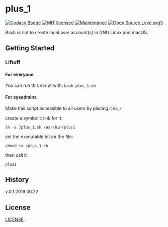 # plus_1

[![Codacy Badge](https://api.codacy.com/project/badge/Grade/d9aaccd5c21741989e69e273117f1d45)](https://www.codacy.com/app/marshki/plus_1?utm_source=github.com&amp;utm_medium=referral&amp;utm_content=marshki/plus_1&amp;utm_campaign=Badge_Grade)
[![MIT licensed](https://img.shields.io/badge/license-MIT-blue.svg)](https://raw.githubusercontent.com/hyperium/hyper/master/LICENSE)
[![Maintenance](https://img.shields.io/badge/Maintained%3F-yes-green.svg)](https://GitHub.com/Naereen/StrapDown.js/graphs/commit-activity)
[![Open Source Love svg3](https://badges.frapsoft.com/os/v3/open-source.svg?v=103)](https://github.com/ellerbrock/open-source-badges/)

Bash script to create local user account(s) in GNU Linux and macOS. 

## Getting Started 

### Liftoff

#### For everyone

You can run this script with: `bash plus_1.sh`

#### For sysadmins

Make this script accessible to all users by placing it in: `/` 

create a symbolic link for it: 

`ln -s /plus_1.sh /usr/bin/plus1` 

set the executable bit on the file:

`chmod +x /plus_1.sh`   

then call it:

`plus1` 

## History
v.0.1 2019.06.22

## License 
[LICENSE](https://github.com/marshki/plus_1/blob/master/LICENSE).
